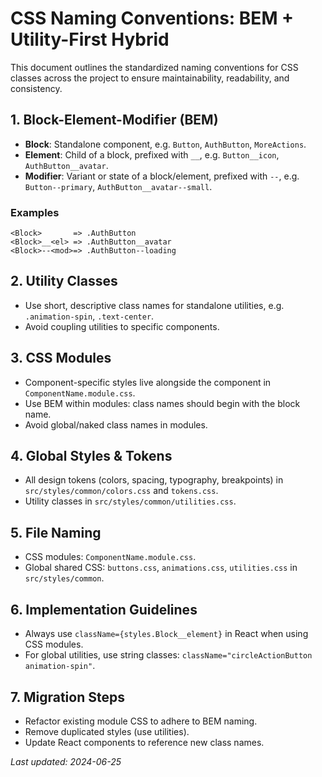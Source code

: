 # CSS Naming Conventions: BEM + Utility-First Hybrid

This document outlines the standardized naming conventions for CSS classes across the project to ensure maintainability, readability, and consistency.

## 1. Block-Element-Modifier (BEM)

- **Block**: Standalone component, e.g. `Button`, `AuthButton`, `MoreActions`.
- **Element**: Child of a block, prefixed with `__`, e.g. `Button__icon`, `AuthButton__avatar`.
- **Modifier**: Variant or state of a block/element, prefixed with `--`, e.g. `Button--primary`, `AuthButton__avatar--small`.

### Examples
```
<Block>       => .AuthButton
<Block>__<el> => .AuthButton__avatar
<Block>--<mod>=> .AuthButton--loading
``` 

## 2. Utility Classes

- Use short, descriptive class names for standalone utilities, e.g. `.animation-spin`, `.text-center`.
- Avoid coupling utilities to specific components.

## 3. CSS Modules

- Component-specific styles live alongside the component in `ComponentName.module.css`.
- Use BEM within modules: class names should begin with the block name.
- Avoid global/naked class names in modules.

## 4. Global Styles & Tokens

- All design tokens (colors, spacing, typography, breakpoints) in `src/styles/common/colors.css` and `tokens.css`.
- Utility classes in `src/styles/common/utilities.css`.

## 5. File Naming

- CSS modules: `ComponentName.module.css`.
- Global shared CSS: `buttons.css`, `animations.css`, `utilities.css` in `src/styles/common`.

## 6. Implementation Guidelines

- Always use `className={styles.Block__element}` in React when using CSS modules.
- For global utilities, use string classes: `className="circleActionButton animation-spin"`.

## 7. Migration Steps

- Refactor existing module CSS to adhere to BEM naming.
- Remove duplicated styles (use utilities).
- Update React components to reference new class names.  


_Last updated: 2024-06-25_ 